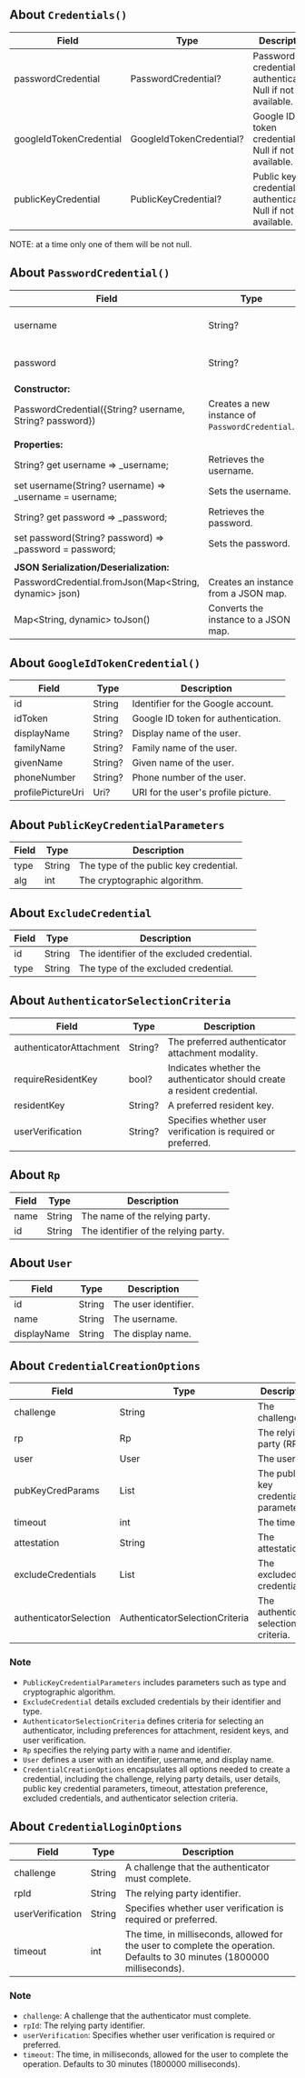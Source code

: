 ## About `Credentials()`
| Field                   | Type                        | Description                                                    |
|-------------------------|-----------------------------|----------------------------------------------------------------|
| passwordCredential      | PasswordCredential?         | Password credentials for authentication. Null if not available. |
| googleIdTokenCredential | GoogleIdTokenCredential?    | Google ID token credentials. Null if not available.            |
| publicKeyCredential    | PublicKeyCredential?        | Public key credentials for authentication. Null if not available. |

NOTE: at a time only one of them will be not null.

## About `PasswordCredential()`

| Field                                                    | Type                                            | Description                         |
|----------------------------------------------------------|-------------------------------------------------|-------------------------------------|
| username                                                 | String?                                         | User's username for authentication. |
| password                                                 | String?                                         | User's password for authentication. |
| **Constructor:**                                         |
| PasswordCredential({String? username, String? password}) | Creates a new instance of `PasswordCredential`. |
|                                                          |
| **Properties:**                                          |
| String? get username => _username;                       | Retrieves the username.                         |
| set username(String? username) => _username = username;  | Sets the username.                              |
| String? get password => _password;                       | Retrieves the password.                         |
| set password(String? password) => _password = password;  | Sets the password.                              |
|                                                          |
| **JSON Serialization/Deserialization:**                  |
| PasswordCredential.fromJson(Map<String, dynamic> json)   | Creates an instance from a JSON map.            |
| Map<String, dynamic> toJson()                            | Converts the instance to a JSON map.            |

## About `GoogleIdTokenCredential()`

| Field             | Type    | Description                         |
|-------------------|---------|-------------------------------------|
| id                | String  | Identifier for the Google account.  |
| idToken           | String  | Google ID token for authentication. |
| displayName       | String? | Display name of the user.           |
| familyName        | String? | Family name of the user.            |
| givenName         | String? | Given name of the user.             |
| phoneNumber       | String? | Phone number of the user.           |
| profilePictureUri | Uri?    | URI for the user's profile picture. |

## About `PublicKeyCredentialParameters`

| Field | Type   | Description                        |
|-------|--------|------------------------------------|
| type  | String | The type of the public key credential. |
| alg   | int    | The cryptographic algorithm.       |

## About `ExcludeCredential`

| Field | Type   | Description                              |
|-------|--------|------------------------------------------|
| id    | String | The identifier of the excluded credential. |
| type  | String | The type of the excluded credential.       |

## About `AuthenticatorSelectionCriteria`

| Field                   | Type    | Description                                                          |
|-------------------------|---------|----------------------------------------------------------------------|
| authenticatorAttachment | String? | The preferred authenticator attachment modality.                     |
| requireResidentKey      | bool?   | Indicates whether the authenticator should create a resident credential. |
| residentKey             | String? | A preferred resident key.                                            |
| userVerification        | String? | Specifies whether user verification is required or preferred.        |

## About `Rp`

| Field | Type   | Description                         |
|-------|--------|-------------------------------------|
| name  | String | The name of the relying party.      |
| id    | String | The identifier of the relying party.|

## About `User`

| Field       | Type   | Description             |
|-------------|--------|-------------------------|
| id          | String | The user identifier.    |
| name        | String | The username.           |
| displayName | String | The display name.       |

## About `CredentialCreationOptions`

| Field                  | Type                                      | Description                                                    |
|------------------------|-------------------------------------------|----------------------------------------------------------------|
| challenge              | String                                    | The challenge.                                                 |
| rp                     | Rp                                        | The relying party (RP).                                        |
| user                   | User                                      | The user.                                                      |
| pubKeyCredParams       | List<PublicKeyCredentialParameters>       | The public key credential parameters.                          |
| timeout                | int                                       | The timeout.                                                   |
| attestation            | String                                    | The attestation.                                               |
| excludeCredentials     | List<ExcludeCredential>                   | The excluded credentials.                                       |
| authenticatorSelection | AuthenticatorSelectionCriteria            | The authenticator selection criteria.                          |

### Note

- `PublicKeyCredentialParameters` includes parameters such as type and cryptographic algorithm.
- `ExcludeCredential` details excluded credentials by their identifier and type.
- `AuthenticatorSelectionCriteria` defines criteria for selecting an authenticator, including preferences for attachment, resident keys, and user verification.
- `Rp` specifies the relying party with a name and identifier.
- `User` defines a user with an identifier, username, and display name.
- `CredentialCreationOptions` encapsulates all options needed to create a credential, including the challenge, relying party details, user details, public key credential parameters, timeout, attestation preference, excluded credentials, and authenticator selection criteria.

## About `CredentialLoginOptions`

| Field            | Type   | Description                                                                                     |
|------------------|--------|-------------------------------------------------------------------------------------------------|
| challenge        | String | A challenge that the authenticator must complete.                                               |
| rpId             | String | The relying party identifier.                                                                   |
| userVerification | String | Specifies whether user verification is required or preferred.                                   |
| timeout          | int    | The time, in milliseconds, allowed for the user to complete the operation. Defaults to 30 minutes (1800000 milliseconds). |

### Note

- `challenge`: A challenge that the authenticator must complete.
- `rpId`: The relying party identifier.
- `userVerification`: Specifies whether user verification is required or preferred.
- `timeout`: The time, in milliseconds, allowed for the user to complete the operation. Defaults to 30 minutes (1800000 milliseconds).
